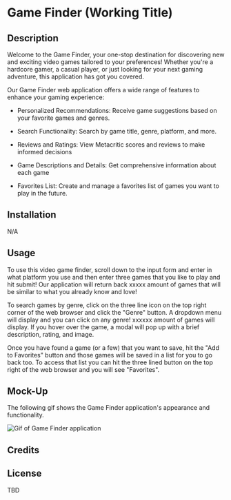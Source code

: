 # Game Finder (Working Title)

## Description

Welcome to the Game Finder, your one-stop destination for discovering new and exciting video games tailored to your preferences! Whether you're a hardcore gamer, a casual player, or just looking for your next gaming adventure, this application has got you covered.

Our Game Finder web application offers a wide range of features to enhance your gaming experience:

- Personalized Recommendations: Receive game suggestions based on your favorite games and genres.

- Search Functionality: Search by game title, genre, platform, and more.

- Reviews and Ratings: View Metacritic scores and reviews to make informed decisions

- Game Descriptions and Details: Get comprehensive information about each game

- Favorites List: Create and manage a favorites list of games you want to play in the future.

## Installation

N/A

## Usage

To use this video game finder, scroll down to the input form and enter in what platform you use and then enter three games that you like to play and hit submit! Our application will return back xxxxx amount of games that will be similar to what you already know and love!

To search games by genre, click on the three line icon on the top right corner of the web browser and click the "Genre" button. A dropdown menu will display and you can click on any genre! xxxxxx amount of games will display. If you hover over the game, a modal will pop up with a brief description, rating, and image.

Once you have found a game (or a few) that you want to save, hit the "Add to Favorites" button and those games will be saved in a list for you to go back too. To access that list you can hit the three lined button on the top right of the web browser and you will see "Favorites".

## Mock-Up

The following gif shows the Game Finder application's appearance and functionality.

![Gif of Game Finder application](./assets/images/#)

## Credits

## License

TBD
